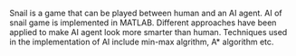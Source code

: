 Snail is a game that can be played between human and an AI agent. AI of snail game is implemented in MATLAB. Different approaches have been applied to make AI agent look more smarter than human. Techniques used in the implementation of AI include min-max algrithm, A* algorithm etc.
